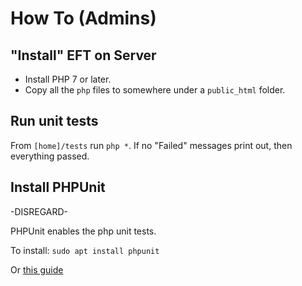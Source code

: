 # How To (Admins)

## "Install" EFT on Server

- Install PHP 7 or later.
- Copy all the `php` files to somewhere under a `public_html` folder.

## Run unit tests

From `[home]/tests` run `php *`. If no "Failed" messages print out, then everything passed.

## Install PHPUnit

-DISREGARD-

PHPUnit enables the php unit tests.

To install: `sudo apt install phpunit`

Or [this guide](https://linux.how2shout.com/3-ways-to-install-phpunit-in-ubuntu-22-04-or-20-04-lts/)

